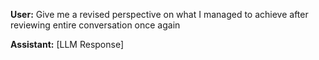 **User:**
Give me a revised perspective on what I managed to achieve after reviewing entire conversation once again

**Assistant:**
[LLM Response]

